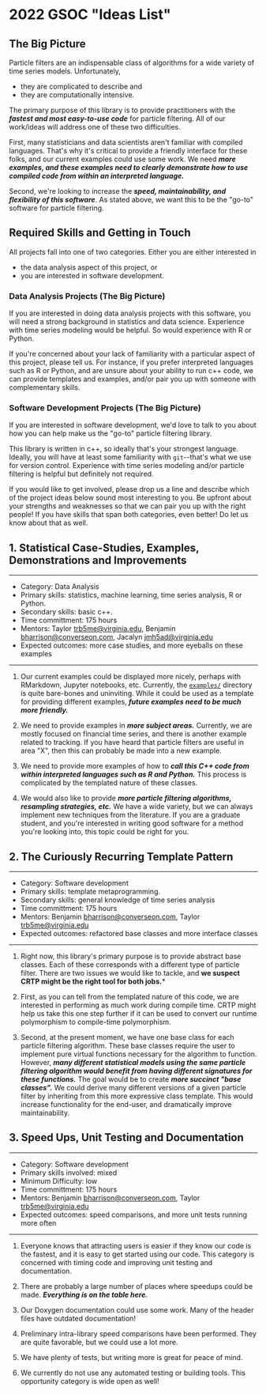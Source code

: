 # 2022 GSOC "Ideas List"

## The Big Picture

Particle filters are an indispensable class of algorithms for a wide variety of time series models. Unfortunately, 
  
  - they are complicated to describe and 
  - they are computationally intensive. 

The primary purpose of this library is to provide practitioners with the ***fastest and most easy-to-use code*** for particle filtering. All of our work/ideas will address one of these two difficulties. 

First, many statisticians and data scientists aren't familiar with compiled languages. That's why it's critical to provide a friendly interface for these folks, and our current examples could use some work. We need ***more examples, and these examples need to clearly demonstrate how to use compiled code from within an interpreted language.*** 

Second, we're looking to increase the ***speed, maintainability, and flexibility of this software***. As stated above, we want this to be the "go-to" software for particle filtering.


## Required Skills and Getting in Touch

All projects fall into one of two categories. Either you are either interested in 
  
  - the data analysis aspect of this project, or 
  - you are interested in software development. 

### Data Analysis Projects (The Big Picture)

If you are interested in doing data analysis projects with this software, you will need a strong background in statistics and data science. Experience with time series modeling would be helpful. So would experience with R or Python. 

If you're concerned about your lack of familiarity with a particular aspect of this project, please tell us. For instance, if you prefer interpreted languages such as R or Python, and are unsure about your ability to run c++ code, we can provide templates and examples, and/or pair you up with someone with complementary skills.

### Software Development Projects (The Big Picture)

If you are interested in software development, we'd love to talk to you about how you can help make us the "go-to" particle filtering library. 

This library is written in c++, so ideally that's your strongest language. Ideally, you will have at least some familiarity with `git`--that's what we use for version control. Experience with time series modeling and/or particle filtering is helpful but definitely not required.

If you would like to get involved, please drop us a line and describe which of the project ideas below sound most interesting to you. Be upfront about your strengths and weaknesses so that we can pair you up with the right people! If you have skills that span both categories, even better! Do let us know about that as well.

## 1. Statistical Case-Studies, Examples, Demonstrations and Improvements 

--------------------------------------------

  * Category: Data Analysis
  * Primary skills: statistics, machine learning, time series analysis, R or Python.
  * Secondary skills: basic c++.
  * Time committment: 175 hours
  * Mentors: Taylor <trb5me@virginia.edu>, Benjamin <bharrison@converseon.com>, Jacalyn <jmh5ad@virginia.edu>
  * Expected outcomes: more case studies, and more eyeballs on these examples

--------------------------------------------

1. Our current examples could be displayed more nicely, perhaps with RMarkdown, Jupyter notebooks, etc. Currently, the [`examples/`](https://github.com/tbrown122387/pf/tree/master/examples) directory is quite bare-bones and uninviting. While it could be used as a template for providing different examples, ***future examples need to be much more friendly.*** 

2. We need to provide examples in ***more subject areas.*** Currently, we are mostly focused on financial time series, and there is another example related to tracking. If you have heard that particle filters are useful in area "X", then this can probably be made into a new example.

3. We need to provide more examples of how to ***call this C++ code from within interpreted languages such as R and Python.*** This process is complicated by the templated nature of these classes.

4. We would also like to provide ***more particle filtering algorithms, resampling strategies, etc.*** We have a wide variety, but we can always implement new techniques from the literature. If you are a graduate student, and you're interested in writing good software for a method you're looking into, this topic could be right for you.

## 2. The Curiously Recurring Template Pattern

--------------------------------------------

  * Category: Software development
  * Primary skills: template metaprogramming.
  * Secondary skills: general knowledge of time series analysis
  * Time committment: 175 hours
  * Mentors: Benjamin <bharrison@converseon.com>, Taylor <trb5me@virginia.edu>
  * Expected outcomes: refactored base classes and more interface classes
  
--------------------------------------------

1. Right now, this library's primary purpose is to provide abstract base classes. Each of these corresponds with a different type of particle filter. There are two issues we would like to tackle, and **we suspect CRTP might be the right tool for both jobs.***

2. First, as you can tell from the templated nature of this code, we are interested in performing as much work during compile time. CRTP might help us take this one step further if it can be used to convert our runtime polymorphism to compile-time polymorphism. 

3. Second, at the present moment, we have one base class for each particle filtering algorithm. These base classes require the user to implement pure virtual functions necessary for the algorithm to function. However, ***many different statistical models using the same particle filtering algorithm would benefit from having different signatures for these functions.*** The goal would be to create ***more succinct "base classes".*** We could derive many different versions of a given particle filter by inheriting from this more expressive class template. This would increase functionality for the end-user, and dramatically improve maintainability. 



## 3. Speed Ups, Unit Testing and Documentation 

--------------------------------------------

  * Category: Software development
  * Primary skills involved: mixed
  * Minimum Difficulty: low
  * Time committment: 175 hours
  * Mentors: Benjamin <bharrison@converseon.com>, Taylor <trb5me@virginia.edu>
  * Expected outcomes: speed comparisons, and more unit tests running more often

--------------------------------------------

1. Everyone knows that attracting users is easier if they know our code is the fastest, and it is easy to get started using our code. This category is concerned with timing code and improving unit testing and documentation.

2. There are probably a large number of places where speedups could be made. ***Everything is on the table here.***

3. Our Doxygen documentation could use some work. Many of the header files have outdated documentation!

4. Preliminary intra-library speed comparisons have been performed. They are quite favorable, but we could use a lot more. 
 
5. We have plenty of tests, but writing more is great for peace of mind. 

6. We currently do not use any automated testing or building tools. This opportunity category is wide open as well! 

